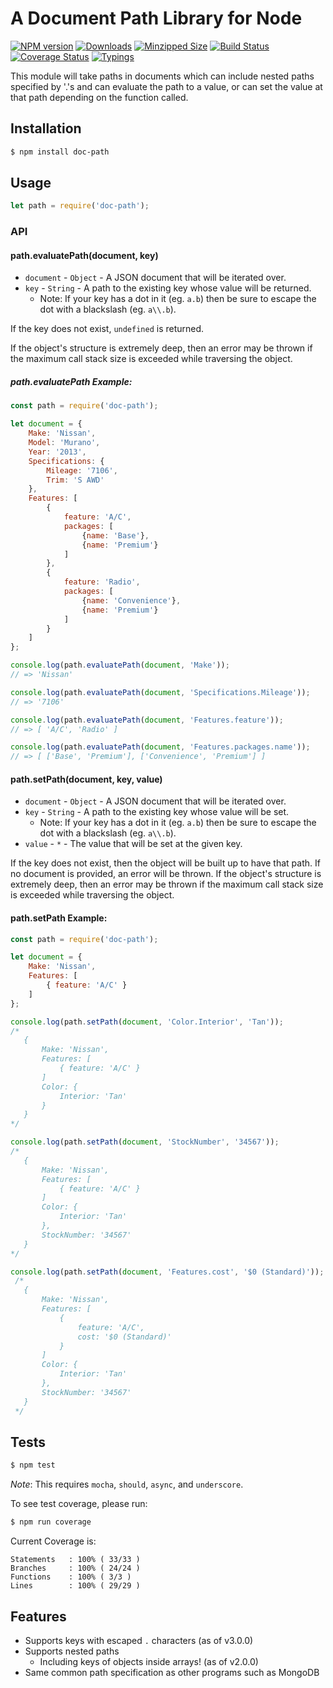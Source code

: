 # A Document Path Library for Node

[![NPM version](https://img.shields.io/npm/v/doc-path.svg)](https://www.npmjs.org/package/doc-path)
[![Downloads](https://img.shields.io/npm/dm/doc-path)](https://www.npmjs.org/package/doc-path)
[![Minzipped Size](https://img.shields.io/bundlephobia/minzip/doc-path)](https://bundlephobia.com/result?p=doc-path)
[![Build Status](https://img.shields.io/github/actions/workflow/status/mrodrig/doc-path/automated-tests-workflow.yml)](https://github.com/mrodrig/doc-path/actions/workflows/automated-tests-workflow.yml)
[![Coverage Status](https://coveralls.io/repos/github/mrodrig/doc-path/badge.svg?branch=main)](https://coveralls.io/github/mrodrig/doc-path?branch=main)
[![Typings](https://img.shields.io/npm/types/doc-path)](https://www.npmjs.org/package/doc-path)

This module will take paths in documents which can include nested paths specified by '.'s and can evaluate the path
to a value, or can set the value at that path depending on the function called.

## Installation

```bash
$ npm install doc-path
```

## Usage

```javascript
let path = require('doc-path');
```

### API

#### path.evaluatePath(document, key)

* `document` - `Object` - A JSON document that will be iterated over.
* `key` - `String` - A path to the existing key whose value will be returned.
  * Note: If your key has a dot in it (eg. `a.b`) then be sure to escape the dot with a blackslash (eg. `a\\.b`).

If the key does not exist, `undefined` is returned.

If the object's structure is extremely deep, then an error may be thrown if the maximum call stack size is exceeded while traversing the object.

##### path.evaluatePath Example:

```javascript
const path = require('doc-path');

let document = {
    Make: 'Nissan',
    Model: 'Murano',
    Year: '2013',
    Specifications: {
        Mileage: '7106',
        Trim: 'S AWD'
    },
    Features: [
		{
		    feature: 'A/C',
			packages: [
				{name: 'Base'},
				{name: 'Premium'}
			]
		},
		{
		    feature: 'Radio',
			packages: [
				{name: 'Convenience'},
				{name: 'Premium'}
			]
		}
	]
};

console.log(path.evaluatePath(document, 'Make'));
// => 'Nissan'

console.log(path.evaluatePath(document, 'Specifications.Mileage'));
// => '7106'

console.log(path.evaluatePath(document, 'Features.feature'));
// => [ 'A/C', 'Radio' ]

console.log(path.evaluatePath(document, 'Features.packages.name'));
// => [ ['Base', 'Premium'], ['Convenience', 'Premium'] ]
```

#### path.setPath(document, key, value)

* `document` - `Object` - A JSON document that will be iterated over.
* `key` - `String` - A path to the existing key whose value will be set.
  * Note: If your key has a dot in it (eg. `a.b`) then be sure to escape the dot with a blackslash (eg. `a\\.b`).
* `value` - `*` - The value that will be set at the given key.

If the key does not exist, then the object will be built up to have that path.
If no document is provided, an error will be thrown.
If the object's structure is extremely deep, then an error may be thrown if the maximum call stack size is exceeded while traversing the object.

#### path.setPath Example:

 ```javascript
 const path = require('doc-path');

 let document = {
     Make: 'Nissan',
     Features: [
         { feature: 'A/C' }
     ]
 };

 console.log(path.setPath(document, 'Color.Interior', 'Tan'));
 /*
	{ 
		Make: 'Nissan',
		Features: [
			{ feature: 'A/C' }
		]
		Color: { 
			Interior: 'Tan'
		}
	}
 */

 console.log(path.setPath(document, 'StockNumber', '34567'));
 /*
	{ 
		Make: 'Nissan',
		Features: [
			{ feature: 'A/C' }
		]
		Color: { 
			Interior: 'Tan'
		},
		StockNumber: '34567'
	}
 */
 
 console.log(path.setPath(document, 'Features.cost', '$0 (Standard)'));
  /*
 	{ 
		Make: 'Nissan',
		Features: [
			{
				feature: 'A/C',
				cost: '$0 (Standard)'
			}
		]
		Color: { 
			Interior: 'Tan'
		},
		StockNumber: '34567'
 	}
  */
 ```

## Tests

```bash
$ npm test
```

_Note_: This requires `mocha`, `should`, `async`, and `underscore`.

To see test coverage, please run:
```bash
$ npm run coverage
```

Current Coverage is:
```
Statements   : 100% ( 33/33 )
Branches     : 100% ( 24/24 )
Functions    : 100% ( 3/3 )
Lines        : 100% ( 29/29 )
```

## Features

- Supports keys with escaped `.` characters (as of v3.0.0)
- Supports nested paths
  - Including keys of objects inside arrays! (as of v2.0.0)
- Same common path specification as other programs such as MongoDB

